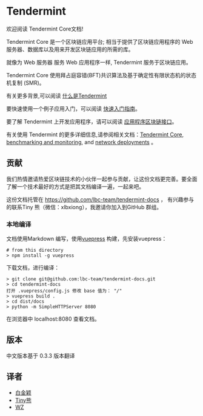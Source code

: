 # Tendermint 


欢迎阅读 Tendermint Core文档!

Tendermint Core 是一个区块链应用平台; 相当于提供了区块链应用程序的 Web 服务器、数据库以及用来开发区块链应用的所需的库。

就像为 Web 服务器 服务  Web 应用程序一样, Tendermint 服务于区块链应用。

Tendermint Core 使用拜占庭容错(BFT)共识算法及基于确定性有限状态机的状态机复制 (SMR)。

有关更多背景,可以阅读 [什么是Tendermint](introduction/what-is-tendermint.md)


要快速使用一个例子应用入门，可以阅读 [快速入门指南](introduction/quick-start.md)。

要了解 Tendermint 上开发应用程序，请可以阅读 [应用程序区块链接口](spec/abci/)。



有关使用 Tendermint 的更多详细信息,请参阅相关文档：[Tendermint Core](tendermint-core/), [benchmarking and monitoring](tools/), and [network deployments](networks/) 。


## 贡献

我们热情邀请热爱区块链技术的小伙伴一起参与贡献，让这份文档更完善。要全面了解一个技术最好的方式是把其文档编译一遍，一起来吧。

这份文档托管在 https://github.com/lbc-team/tendermint-docs ， 有兴趣参与的联系Tiny 熊（微信：xlbxiong），我邀请你加入到GitHub 群组。



### 本地编译

 文档使用Markdown 编写，使用[vuepress](https://vuepress.vuejs.org/zh/) 构建，先安装vuepress：

```
# from this directory
> npm install -g vuepress
```



下载文档，进行编译：

```
> git clone git@github.com:lbc-team/tendermint-docs.git
> cd tendermint-docs
打开 .vuepress/config.js 修改 base 值为： "/"
> vuepress build .
> cd dist/docs
> python -m SimpleHTTPServer 8080
```

在浏览器中 localhost:8080  查看文档。

## 

## 版本

中文版本基于 0.3.3 版本翻译

## 译者
* [白金颖](https://learnblockchain.cn/people/507)
* [Tiny熊](https://learnblockchain.cn/people/15)
* [WZ](https://learnblockchain.cn/people/493)
